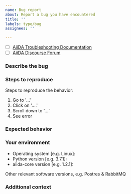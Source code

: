 ```yaml
---
name: Bug report
about: Report a bug you have encountered
title: ''
labels: type/bug
assignees: ''

---
```


<!-- Before raising an issue, it is suggested that you first check out the: -->

- [ ] [AiiDA Troubleshooting Documentation](https://aiida.readthedocs.io/projects/aiida-core/en/latest/intro/troubleshooting.html)
- [ ] [AiiDA Discourse Forum](https://aiida.discourse.group/)

### Describe the bug

<!-- A clear and concise description of what the bug is. -->

### Steps to reproduce

Steps to reproduce the behavior:

1. Go to '...'
2. Click on '....'
3. Scroll down to '....'
4. See error

### Expected behavior

<!-- A clear and concise description of what you expected to happen. -->

### Your environment

- Operating system [e.g. Linux]:
- Python version [e.g. 3.7.1]:
- aiida-core version [e.g. 1.2.1]:

Other relevant software versions, e.g. Postres & RabbitMQ

### Additional context

<!-- Add any other context about the problem here. -->
